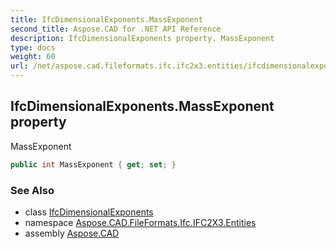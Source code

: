 ```yaml
---
title: IfcDimensionalExponents.MassExponent
second_title: Aspose.CAD for .NET API Reference
description: IfcDimensionalExponents property. MassExponent
type: docs
weight: 60
url: /net/aspose.cad.fileformats.ifc.ifc2x3.entities/ifcdimensionalexponents/massexponent/
---
```

## IfcDimensionalExponents.MassExponent property

MassExponent

```csharp
public int MassExponent { get; set; }
```

### See Also

* class [IfcDimensionalExponents](../)
* namespace [Aspose.CAD.FileFormats.Ifc.IFC2X3.Entities](../../ifcdimensionalexponents/)
* assembly [Aspose.CAD](../../../)



